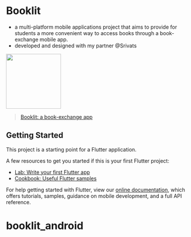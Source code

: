 # Booklit
- a multi-platform mobile applications project that aims to provide for students a more convenient
way to access books through a book-exchange mobile app.
- developed and designed with my partner @Srivats

<p float="left">
  <img src="https://imgur.com/a/pb6UkGw.png" width=150>
  <blockquote class="imgur-embed-pub" lang="en" data-id="a/pb6UkGw"><a href="//imgur.com/a/pb6UkGw">Booklit: a book-exchange app</a></blockquote><script async src="//s.imgur.com/min/embed.js" charset="utf-8"></script>
</p>

## Getting Started

This project is a starting point for a Flutter application.

A few resources to get you started if this is your first Flutter project:

- [Lab: Write your first Flutter app](https://flutter.dev/docs/get-started/codelab)
- [Cookbook: Useful Flutter samples](https://flutter.dev/docs/cookbook)

For help getting started with Flutter, view our
[online documentation](https://flutter.dev/docs), which offers tutorials,
samples, guidance on mobile development, and a full API reference.
# booklit_android
